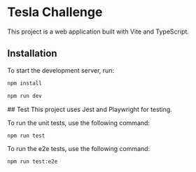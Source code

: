 # Tesla Challenge

This project is a web application built with Vite and TypeScript.

## Installation
To start the development server, run:

```bash
npm install
```

```bash
npm run dev
```

## Test
This project uses Jest and Playwright for testing.

To run the unit tests, use the following command:

```bash
npm run test
```

To run the e2e tests, use the following command:

```bash
npm run test:e2e
```